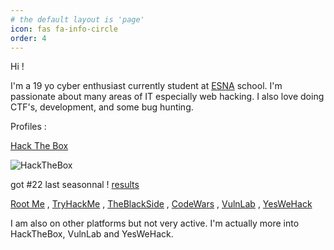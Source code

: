 ```yaml
---
# the default layout is 'page'
icon: fas fa-info-circle
order: 4
---
```


Hi !

I'm a 19 yo cyber enthusiast currently student at [ESNA](https://esna.bzh/) school.
I'm passionate about many areas of IT especially web hacking. I also love doing CTF's, development, and some bug hunting.

Profiles :

[Hack The Box](https://app.hackthebox.com/profile/377742)

![HackTheBox](https://www.hackthebox.com/badge/image/377742)

got #22 last seasonnal ! [results](https://labs.hackthebox.com/achievement/season/377742/4)

[Root Me](https://www.root-me.org/Ap4sh)  ,
[TryHackMe](https://tryhackme.com/p/Ap4sh)  ,
[TheBlackSide](https://theblackside.fr/profil/Ap4sh)  ,
[CodeWars](https://www.codewars.com/users/Ap4sh)  ,
[VulnLab](https://www.vulnlab.com/)  ,
[YesWeHack](https://yeswehack.com/hunters/ap4sh)

I am also on other platforms but not very active. I'm actually more into HackTheBox, VulnLab and YesWeHack.

